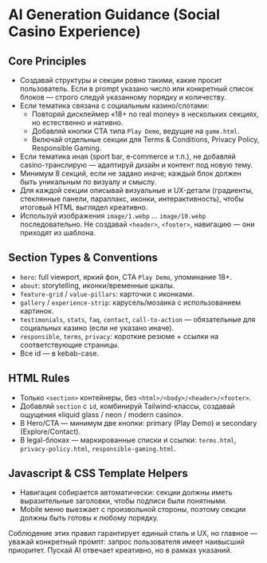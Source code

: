 # AI Generation Guidance (Social Casino Experience)

## Core Principles
- Создавай структуры и секции ровно такими, какие просит пользователь. Если в prompt указано число или конкретный список блоков — строго следуй указанному порядку и количеству.
- Если тематика связана с социальным казино/слотами:
  - Повторяй дисклеймер «18+ no real money» в нескольких секциях, но естественно и нативно.
  - Добавляй кнопки CTA типа `Play Demo`, ведущие на `game.html`.
  - Включай отдельные секции для Terms & Conditions, Privacy Policy, Responsible Gaming.
- Если тематика иная (sport bar, e‑commerce и т.п.), не добавляй casino-транслирую — адаптируй дизайн и контент под новую тему.
- Минимум 8 секций, если не задано иначе; каждый блок должен быть уникальным по визуалу и смыслу.
- Для каждой секции описывай визуальные и UX-детали (градиенты, стеклянные панели, параллакс, иконки, интерактивность), чтобы итоговый HTML выглядел креативно.
- Используй изображения  `image/1.webp` … `image/10.webp` последовательно. Не создавай `<header>`, `<footer>`, навигацию — они приходят из шаблона.

## Section Types & Conventions
- `hero`: full viewport, яркий фон, CTA `Play Demo`, упоминание 18+.
- `about`: storytelling, иконки/временные шкалы.
- `feature-grid` / `value-pillars`: карточки с иконками.
- `gallery` / `experience-strip`: карусель/мозаика с использованием картинок.
- `testimonials`, `stats`, `faq`, `contact`, `call-to-action` — обязательные для социальных казино (если не указано иначе).
- `responsible`, `terms`, `privacy`: короткие резюме + ссылки на соответствующие страницы.
- Все id — в kebab-case.

## HTML Rules
- Только `<section>` контейнеры, без `<html>/<body>/<header>/<footer>`.
- Добавляй `section` с `id`, комбинируй Tailwind-классы, создавай ощущения «liquid glass / neon / modern casino».
- В Hero/CTA — минимум две кнопки: primary (Play Demo) и secondary (Explore/Contact).
- В legal-блоках — маркированные списки и ссылки: `terms.html`, `privacy-policy.html`, `responsible-gaming.html`.

## Javascript & CSS Template Helpers
- Навигация собирается автоматически: секции должны иметь выразительные заголовки, чтобы подписи были понятными.
- Mobile меню выезжает с произвольной стороны, поэтому секции должны быть готовы к любому порядку.

Соблюдение этих правил гарантирует единый стиль и UX, но главное — уважай конкретный промпт: запрос пользователя имеет наивысший приоритет. Пускай AI отвечает креативно, но в рамках указаний.
